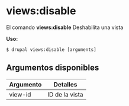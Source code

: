 # views:disable
El comando **views:disable** Deshabilita una vista

**Uso:**
```
$ drupal views:disable [arguments] 
```


## Argumentos disponibles
Argumento | Detalles
---------|-------------
view-id | ID de la vista
